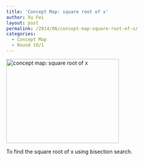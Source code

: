 ```yaml
---
title: 'Concept Map: square root of x'
author: Xu Fei
layout: post
permalink: /2014/06/concept-map-square-root-of-x/
categories:
  - Concept Map
  - Round 10/1
---
```

[<img class="alignnone size-medium wp-image-7881" alt="concept map: square root of x" src="http://teaching.software-carpentry.org/wp-content/uploads/2014/06/conceptmap1-300x225.jpg" width="300" height="225" />][1]

To find the square root of x using bisection search.

 [1]: http://teaching.software-carpentry.org/wp-content/uploads/2014/06/conceptmap1.jpg